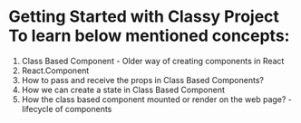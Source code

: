 # Getting Started with Classy Project To learn below mentioned concepts:

  1. Class Based Component - Older way of creating components in React
  2. React.Component
  3. How to pass and receive the props in Class Based Components?
  4. How we can create a state in Class Based Component  
  5. How the class based component mounted or render on the web page? - lifecycle of components